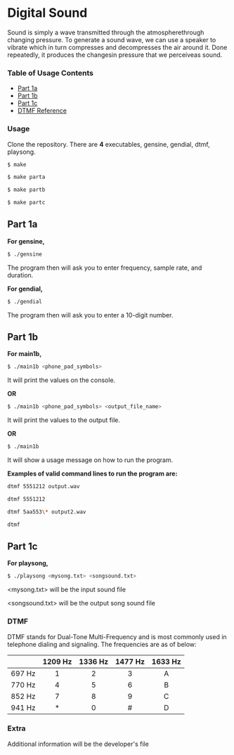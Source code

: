 # Digital Sound

Sound is simply a wave transmitted through the atmospherethrough changing pressure. To generate a sound wave, we can use a speaker to vibrate which in turn compresses and decompresses the air around it.  Done repeatedly, it produces the changesin pressure that we perceiveas sound. 

### Table of Usage Contents

- [Part 1a](##Part-1a)
- [Part 1b](##Part-1b)
- [Part 1c](##Part-1c)
- [DTMF Reference](###DTMF)

### Usage

Clone the repository. There are **4** executables, gensine, gendial, dtmf, playsong. 

```sh
$ make 
```

```sh
$ make parta
```

```sh
$ make partb
```
```sh
$ make partc
```
## Part 1a

**For gensine,**

```sh
$ ./gensine
```

The program then will ask you to enter frequency, sample rate, and duration.

**For gendial,** 

```sh
$ ./gendial
```

The program then will ask you to enter a 10-digit number.

## Part 1b

**For main1b,**

```sh
$ ./main1b <phone_pad_symbols> 
```

It will print the values on the console.

**OR**

```sh
$ ./main1b <phone_pad_symbols> <output_file_name>
```

It will print the values to the output file.

**OR**

```sh
$ ./main1b
```
It will show a usage message on how to run the program.

**Examples of valid command lines to run the program are:**
```sh
dtmf 5551212 output.wav

dtmf 5551212

dtmf 5aa553\* output2.wav

dtmf
```
## Part 1c

**For playsong,**

```sh
$ ./playsong <mysong.txt> <songsound.txt>
```

<mysong.txt> will be the input sound file 

<songsound.txt> will be the output song sound file

### DTMF

DTMF stands for Dual-Tone Multi-Frequency and is most commonly used in telephone dialing and signaling. The frequencies are as of below:

|        | 1209 Hz | 1336 Hz | 1477 Hz | 1633 Hz |
| ------ | :-----: | :-----: | :-----: | :-----: |
| 697 Hz |    1    |    2    |    3    |    A    |
| 770 Hz |    4    |    5    |    6    |    B    |
| 852 Hz |    7    |    8    |    9    |    C    |
| 941 Hz |    *    |    0    |    #    |    D    |

### Extra 
Additional information will be the developer's file
